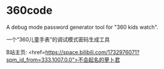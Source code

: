 # 360code
A debug mode password generator tool for "360 kids watch".<p>
一个“360儿童手表”的调试模式密码生成工具<p>
B站主页:<a> <href=https://space.bilibili.com/1732976071?spm_id_from=333.1007.0.0">不会起名的萝卜君</a>
